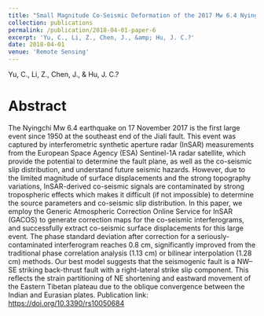 ```yaml
---
title: "Small Magnitude Co-Seismic Deformation of the 2017 Mw 6.4 Nyingchi Earthquake Revealed by InSAR Measurements with Atmospheric Correction"
collection: publications
permalink: /publication/2018-04-01-paper-6
excerpt: 'Yu, C., Li, Z., Chen, J., &amp; Hu, J. C.?'
date: 2018-04-01
venue: 'Remote Sensing'
---
```

Yu, C., Li, Z., Chen, J., &amp; Hu, J. C.?

Abstract
=====
The Nyingchi Mw 6.4 earthquake on 17 November 2017 is the first large event since 1950 at the southeast end of the Jiali fault. This event was captured by interferometric synthetic aperture radar (InSAR) measurements from the European Space Agency (ESA) Sentinel-1A radar satellite, which provide the potential to determine the fault plane, as well as the co-seismic slip distribution, and understand future seismic hazards. However, due to the limited magnitude of surface displacements and the strong topography variations, InSAR-derived co-seismic signals are contaminated by strong tropospheric effects which makes it difficult (if not impossible) to determine the source parameters and co-seismic slip distribution. In this paper, we employ the Generic Atmospheric Correction Online Service for InSAR (GACOS) to generate correction maps for the co-seismic interferograms, and successfully extract co-seismic surface displacements for this large event. The phase standard deviation after correction for a seriously-contaminated interferogram reaches 0.8 cm, significantly improved from the traditional phase correlation analysis (1.13 cm) or bilinear interpolation (1.28 cm) methods. Our best model suggests that the seismogenic fault is a NW–SE striking back-thrust fault with a right-lateral strike slip component. This reflects the strain partitioning of NE shortening and eastward movement of the Eastern Tibetan plateau due to the oblique convergence between the Indian and Eurasian plates.
Publication link: https://doi.org/10.3390/rs10050684